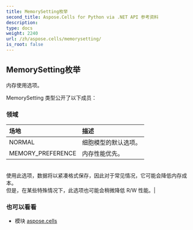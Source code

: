 ```yaml
---
title: MemorySetting枚举
second_title: Aspose.Cells for Python via .NET API 参考资料
description:
type: docs
weight: 2240
url: /zh/aspose.cells/memorysetting/
is_root: false
---
```

## MemorySetting枚举
内存使用选项。



MemorySetting 类型公开了以下成员：

### 领域
|场地|描述|
| :- | :- |
| NORMAL |细胞模型的默认选项。|
| MEMORY_PREFERENCE |内存性能优先。<br/>使用此选项，数据将以紧凑格式保存，因此对于常见情况，它可能会降低内存成本。<br/>但是，在某些特殊情况下，此选项也可能会稍微降低 R/W 性能。|



### 也可以看看
* 模块 [aspose.cells](..)
